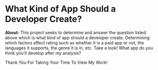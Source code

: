 # What Kind of App Should a Developer Create? 

**About:** 
This project seeks to determine and answer the question listed above which is what kind of app should a developer create. Determining which factors affect rating such as whether it is a paid app or not, the languages it supports, the genre it is in, etc. Take a look! What app do you think you'll develop after my analysis? 

Thank You For Taking Your Time To View My Work!
